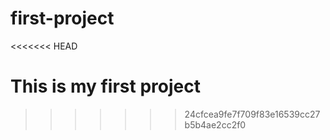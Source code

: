 # first-project
<<<<<<< HEAD

This is my first project
=======
>>>>>>> 24cfcea9fe7f709f83e16539cc27b5b4ae2cc2f0
